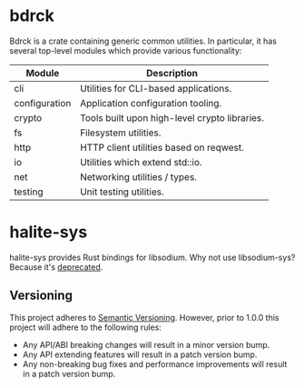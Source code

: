 # bdrck

Bdrck is a crate containing generic common utilities. In particular, it has several top-level modules which provide various functionality:

| Module        | Description                                   |
| ------------- | --------------------------------------------- |
| cli           | Utilities for CLI-based applications.         |
| configuration | Application configuration tooling.            |
| crypto        | Tools built upon high-level crypto libraries. |
| fs            | Filesystem utilities.                         |
| http          | HTTP client utilities based on reqwest.       |
| io            | Utilities which extend std::io.               |
| net           | Networking utilities / types.                 |
| testing       | Unit testing utilities.                       |

# halite-sys

halite-sys provides Rust bindings for libsodium. Why not use libsodium-sys? Because it's [deprecated](https://github.com/sodiumoxide/sodiumoxide/blob/master/README.md).

## Versioning

This project adheres to [Semantic Versioning](http://semver.org/). However, prior to 1.0.0 this project will adhere to the following rules:

- Any API/ABI breaking changes will result in a minor version bump.
- Any API extending features will result in a patch version bump.
- Any non-breaking bug fixes and performance improvements will result in a patch version bump.
